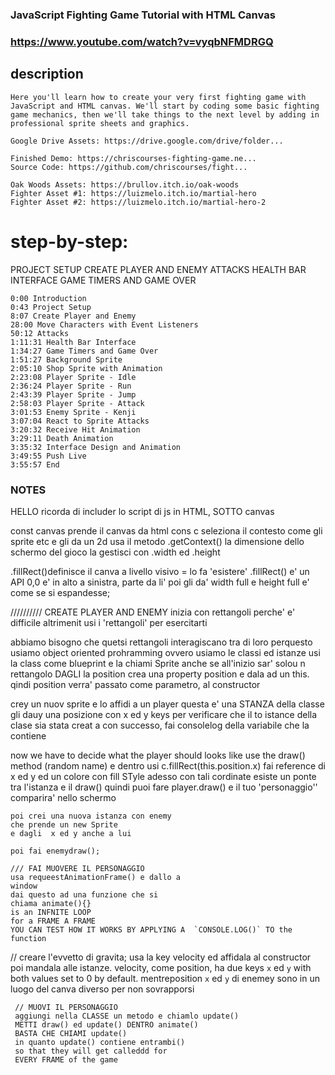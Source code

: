### JavaScript Fighting Game Tutorial with HTML Canvas

### https://www.youtube.com/watch?v=vyqbNFMDRGQ

## description
    Here you'll learn how to create your very first fighting game with JavaScript and HTML canvas. We'll start by coding some basic fighting game mechanics, then we'll take things to the next level by adding in professional sprite sheets and graphics.

    Google Drive Assets: https://drive.google.com/drive/folder...

    Finished Demo: https://chriscourses-fighting-game.ne...
    Source Code: https://github.com/chriscourses/fight...

    Oak Woods Assets: https://brullov.itch.io/oak-woods
    Fighter Asset #1: https://luizmelo.itch.io/martial-hero
    Fighter Asset #2: https://luizmelo.itch.io/martial-hero-2

# step-by-step:

  PROJECT SETUP
  CREATE PLAYER AND ENEMY
  ATTACKS
  HEALTH BAR INTERFACE
  GAME TIMERS AND GAME OVER

    0:00 Introduction
    0:43 Project Setup
    8:07 Create Player and Enemy
    28:00 Move Characters with Event Listeners
    50:12 Attacks
    1:11:31 Health Bar Interface
    1:34:27 Game Timers and Game Over
    1:51:27 Background Sprite
    2:05:10 Shop Sprite with Animation
    2:23:08 Player Sprite - Idle
    2:36:24 Player Sprite - Run
    2:43:39 Player Sprite - Jump
    2:58:03 Player Sprite - Attack
    3:01:53 Enemy Sprite - Kenji
    3:07:04 React to Sprite Attacks
    3:20:32 Receive Hit Animation
    3:29:11 Death Animation
    3:35:32 Interface Design and Animation
    3:49:55 Push Live
    3:55:57 End




### NOTES
   HELLO
   ricorda di includer lo script di js in HTML, SOTTO canvas

   const canvas prende il canvas da html
   cons c seleziona il contesto come gli sprite etc e gli da un 2d
   usa il metodo .getContext()
   la dimensione dello schermo del gioco la gestisci con .width ed .height

   .fillRect()definisce il canva a livello visivo = lo fa 'esistere'
   .fillRect() e' un API
   0,0 e' in alto a sinistra, parte da li' poi gli da' width full e height full
   e' come se si espandesse;

   //////////
   CREATE PLAYER AND ENEMY
   inizia con rettangoli
   perche' e' difficile altrimenit
   usi i 'rettangoli' per esercitarti

   abbiamo bisogno che quetsi rettangoli interagiscano tra di loro
   perquesto usiamo object oriented prohramming
   ovvero usiamo le classi ed istanze
   usi la class come blueprint
   e la chiami Sprite anche se all'inizio sar' solou n rettangolo
   DAGLI la position
   crea una property position e dala ad un this.
   qindi position verra' passato come parametro, al constructor

   crey un nuov sprite e lo affidi a un player
   questa e' una STANZA della classe
   gli dauy una posizione con x ed y keys
   per verificare che il to istance della clase
   sia stata creat a con successo,
   fai consolelog della variabile che la contiene
   
   now we have to decide what the player should looks like
   use the draw() method (random name)
   e dentro usi c.fillRect(this.position.x)
   fai reference di x ed y ed un colore
   con fill STyle
   adesso con tali cordinate esiste un
   ponte tra l'istanza e il draw()
   quindi puoi fare player.draw()
   e il tuo 'personaggio'' comparira' nello schermo
    
    poi crei una nuova istanza con enemy
    che prende un new Sprite
    e dagli  x ed y anche a lui

    poi fai enemydraw();

    /// FAI MUOVERE IL PERSONAGGIO
    usa requeestAnimationFrame() e dallo a
    window
    dai questo ad una funzione che si
    chiama animate(){}
    is an INFNITE LOOP
    for a FRAME A FRAME
    YOU CAN TEST HOW IT WORKS BY APPLYING A  `CONSOLE.LOG()` TO the function


  // creare l'evvetto di gravita;
     usa la key velocity ed affidala al constructor
     poi mandala alle istanze.
     velocity, come position, ha due keys `x` ed `y` with both values set to 0 by default.
     mentreposition `x` ed `y` di enemey sono in un luogo del canva diverso per non sovrapporsi

     
     // MUOVI IL PERSONAGGIO
     aggiungi nella CLASSE un metodo e chiamlo update()
     METTI draw() ed update() DENTRO animate()
     BASTA CHE CHIAMI update()
     in quanto update() contiene entrambi()
     so that they will get calleddd for
     EVERY FRAME of the game
